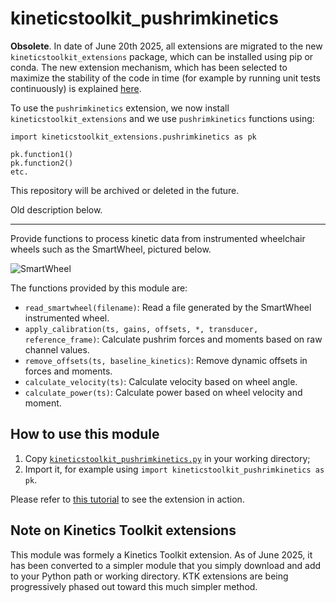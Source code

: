# kineticstoolkit_pushrimkinetics

**Obsolete**. In date of June 20th 2025, all extensions are migrated to the new `kineticstoolkit_extensions` package, which can be installed using pip or conda. The new extension mechanism, which has been selected to maximize the stability of the code in time (for example by running unit tests continuously) is explained [here](https://kineticstoolkit.uqam.ca/doc/extensions.html).

To use the `pushrimkinetics` extension, we now install `kineticstoolkit_extensions` and we use `pushrimkinetics` functions using:

```
import kineticstoolkit_extensions.pushrimkinetics as pk

pk.function1()
pk.function2()
etc.
```

This repository will be archived or deleted in the future.

Old description below.

---


Provide functions to process kinetic data from instrumented wheelchair wheels
such as the SmartWheel, pictured below.

![SmartWheel](SmartWheel.jpg)

The functions provided by this module are:

- `read_smartwheel(filename)`: Read a file generated by the SmartWheel instrumented wheel.
- `apply_calibration(ts, gains, offsets, *, transducer, reference_frame)`: Calculate pushrim forces and moments based on raw channel values.
- `remove_offsets(ts, baseline_kinetics)`: Remove dynamic offsets in forces and moments.
- `calculate_velocity(ts)`: Calculate velocity based on wheel angle.
- `calculate_power(ts)`: Calculate power based on wheel velocity and moment.


## How to use this module

1. Copy [`kineticstoolkit_pushrimkinetics.py`](kineticstoolkit_pushrimkinetics.py) in your working directory;
2. Import it, for example using `import kineticstoolkit_pushrimkinetics as pk`.

Please refer to [this tutorial](tutorial.ipynb) to see the extension in action.


## Note on Kinetics Toolkit extensions

This module was formely a Kinetics Toolkit extension. As of June 2025, it has
been converted to a simpler module that you simply download and add to your
Python path or working directory. KTK extensions are being progressively phased
out toward this much simpler method.
